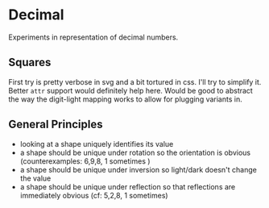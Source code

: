 Decimal
=======

Experiments in representation of decimal numbers.


Squares
-------
First try is pretty verbose in svg and a bit tortured in css.
I'll try to simplify it.
Better `attr` support would definitely help here.
Would be good to abstract the way the digit-light mapping works to allow for plugging variants in.




General Principles
------------------
* looking at a shape uniquely identifies its value
* a shape should be unique under rotation so the orientation is obvious (counterexamples: 6,9,8, 1 sometimes )
* a shape should be unique under inversion so light/dark doesn't change the value
* a shape should be unique under reflection so that reflections are immediately obvious (cf: 5,2,8, 1 sometimes)

